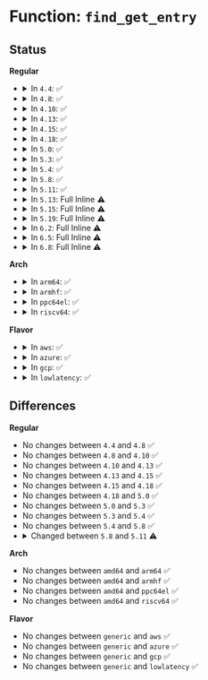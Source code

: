 # Function: <code>find_get_entry</code>

## Status
<b>Regular</b>
<ul>
<li>
<details>
<summary>In <code>4.4</code>: ✅</summary>

```c
struct page *find_get_entry(struct address_space *mapping, long unsigned int offset);
```

**Collision:** Unique Global

**Inline:** No

**Transformation:** False

**Instances:**

```
In mm/filemap.c (ffffffff8118cf70)
Location: mm/filemap.c:1030
Inline: False
Direct callers:
  - mm/filemap.c:find_lock_entry
  - mm/filemap.c:pagecache_get_page
  - mm/mincore.c:mincore_page
  - mm/madvise.c:SyS_madvise
  - mm/memcontrol.c:get_mctgt_type
```
**Symbols:**

```
ffffffff8118cf70-ffffffff8118d004: find_get_entry (STB_GLOBAL)
```
</details>
</li>
<li>
<details>
<summary>In <code>4.8</code>: ✅</summary>

```c
struct page *find_get_entry(struct address_space *mapping, long unsigned int offset);
```

**Collision:** Unique Global

**Inline:** No

**Transformation:** False

**Instances:**

```
In mm/filemap.c (ffffffff811a0bc0)
Location: mm/filemap.c:1073
Inline: False
Direct callers:
  - mm/filemap.c:pagecache_get_page
  - mm/filemap.c:find_lock_entry
  - mm/mincore.c:mincore_page
  - mm/madvise.c:SyS_madvise
  - mm/memcontrol.c:get_mctgt_type
```
**Symbols:**

```
ffffffff811a0bc0-ffffffff811a0cc0: find_get_entry (STB_GLOBAL)
```
</details>
</li>
<li>
<details>
<summary>In <code>4.10</code>: ✅</summary>

```c
struct page *find_get_entry(struct address_space *mapping, long unsigned int offset);
```

**Collision:** Unique Global

**Inline:** No

**Transformation:** False

**Instances:**

```
In mm/filemap.c (ffffffff811b07c0)
Location: mm/filemap.c:1175
Inline: False
Direct callers:
  - mm/filemap.c:pagecache_get_page
  - mm/filemap.c:find_lock_entry
  - mm/mincore.c:mincore_page
  - mm/madvise.c:SyS_madvise
  - mm/memcontrol.c:get_mctgt_type
```
**Symbols:**

```
ffffffff811b07c0-ffffffff811b08c0: find_get_entry (STB_GLOBAL)
```
</details>
</li>
<li>
<details>
<summary>In <code>4.13</code>: ✅</summary>

```c
struct page *find_get_entry(struct address_space *mapping, long unsigned int offset);
```

**Collision:** Unique Global

**Inline:** No

**Transformation:** False

**Instances:**

```
In mm/filemap.c (ffffffff811b7ad0)
Location: mm/filemap.c:1301
Inline: False
Direct callers:
  - mm/filemap.c:pagecache_get_page
  - mm/filemap.c:find_lock_entry
  - mm/mincore.c:mincore_page
  - mm/madvise.c:madvise_willneed
  - mm/memcontrol.c:get_mctgt_type
```
**Symbols:**

```
ffffffff811b7ad0-ffffffff811b7b96: find_get_entry (STB_GLOBAL)
```
</details>
</li>
<li>
<details>
<summary>In <code>4.15</code>: ✅</summary>

```c
struct page *find_get_entry(struct address_space *mapping, long unsigned int offset);
```

**Collision:** Unique Global

**Inline:** No

**Transformation:** False

**Instances:**

```
In mm/filemap.c (ffffffff811cc0c0)
Location: mm/filemap.c:1423
Inline: False
Direct callers:
  - mm/filemap.c:pagecache_get_page
  - mm/filemap.c:find_lock_entry
  - mm/mincore.c:mincore_page
  - mm/madvise.c:madvise_willneed
  - mm/memcontrol.c:get_mctgt_type
  - fs/proc/task_mmu.c:smaps_pte_range
```
**Symbols:**

```
ffffffff811cc0c0-ffffffff811cc1c2: find_get_entry (STB_GLOBAL)
```
</details>
</li>
<li>
<details>
<summary>In <code>4.18</code>: ✅</summary>

```c
struct page *find_get_entry(struct address_space *mapping, long unsigned int offset);
```

**Collision:** Unique Global

**Inline:** No

**Transformation:** False

**Instances:**

```
In mm/filemap.c (ffffffff811ed190)
Location: mm/filemap.c:1423
Inline: False
Direct callers:
  - mm/filemap.c:pagecache_get_page
  - mm/mincore.c:mincore_page
  - mm/madvise.c:madvise_willneed
  - mm/memcontrol.c:get_mctgt_type
  - fs/proc/task_mmu.c:smaps_pte_range
```
**Symbols:**

```
ffffffff811ed190-ffffffff811ed280: find_get_entry (STB_GLOBAL)
```
</details>
</li>
<li>
<details>
<summary>In <code>5.0</code>: ✅</summary>

```c
struct page *find_get_entry(struct address_space *mapping, long unsigned int offset);
```

**Collision:** Unique Global

**Inline:** No

**Transformation:** False

**Instances:**

```
In mm/filemap.c (ffffffff811fe5f0)
Location: mm/filemap.c:1468
Inline: False
Direct callers:
  - mm/filemap.c:pagecache_get_page
  - mm/mincore.c:mincore_page
  - mm/madvise.c:madvise_willneed
  - mm/memcontrol.c:get_mctgt_type
  - fs/proc/task_mmu.c:smaps_pte_range
```
**Symbols:**

```
ffffffff811fe5f0-ffffffff811fe744: find_get_entry (STB_GLOBAL)
```
</details>
</li>
<li>
<details>
<summary>In <code>5.3</code>: ✅</summary>

```c
struct page *find_get_entry(struct address_space *mapping, long unsigned int offset);
```

**Collision:** Unique Global

**Inline:** No

**Transformation:** False

**Instances:**

```
In mm/filemap.c (ffffffff81215900)
Location: mm/filemap.c:1516
Inline: False
Direct callers:
  - mm/filemap.c:pagecache_get_page
  - mm/filemap.c:find_lock_entry
  - mm/mincore.c:mincore_page
  - mm/madvise.c:madvise_willneed
  - mm/memcontrol.c:get_mctgt_type
  - fs/proc/task_mmu.c:smaps_pte_range
```
**Symbols:**

```
ffffffff81215900-ffffffff81215a3b: find_get_entry (STB_GLOBAL)
```
</details>
</li>
<li>
<details>
<summary>In <code>5.4</code>: ✅</summary>

```c
struct page *find_get_entry(struct address_space *mapping, long unsigned int offset);
```

**Collision:** Unique Global

**Inline:** No

**Transformation:** False

**Instances:**

```
In mm/filemap.c (ffffffff812231d0)
Location: mm/filemap.c:1525
Inline: False
Direct callers:
  - mm/filemap.c:pagecache_get_page
  - mm/filemap.c:find_lock_entry
  - mm/mincore.c:mincore_page
  - mm/madvise.c:__do_sys_madvise
  - mm/memcontrol.c:get_mctgt_type
  - fs/proc/task_mmu.c:smaps_pte_range
```
**Symbols:**

```
ffffffff812231d0-ffffffff81223338: find_get_entry (STB_GLOBAL)
```
</details>
</li>
<li>
<details>
<summary>In <code>5.8</code>: ✅</summary>

```c
struct page *find_get_entry(struct address_space *mapping, long unsigned int offset);
```

**Collision:** Unique Global

**Inline:** No

**Transformation:** False

**Instances:**

```
In mm/filemap.c (ffffffff81251ad0)
Location: mm/filemap.c:1500
Inline: False
Direct callers:
  - mm/filemap.c:pagecache_get_page
  - mm/filemap.c:find_lock_entry
  - mm/mincore.c:mincore_page
  - mm/madvise.c:madvise_willneed
  - mm/memcontrol.c:get_mctgt_type
```
**Symbols:**

```
ffffffff81251ad0-ffffffff81251c29: find_get_entry (STB_GLOBAL)
```
</details>
</li>
<li>
<details>
<summary>In <code>5.11</code>: ✅</summary>

```c
struct page *find_get_entry(struct address_space *mapping, long unsigned int index);
```

**Collision:** Unique Global

**Inline:** No

**Transformation:** False

**Instances:**

```
In mm/filemap.c (ffffffff8125d220)
Location: mm/filemap.c:1691
Inline: False
Direct callers:
  - mm/filemap.c:pagecache_get_page
  - mm/filemap.c:find_lock_entry
  - mm/swap_state.c:find_get_incore_page
  - mm/swap_state.c:get_shadow_from_swap_cache
```
**Symbols:**

```
ffffffff8125d220-ffffffff8125d380: find_get_entry (STB_GLOBAL)
```
</details>
</li>
<li>
<details>
<summary>In <code>5.13</code>: Full Inline ⚠️</summary>

**Collision:** Unique Static

**Inline:** Full

**Transformation:** False

**Instances:**

```
In mm/filemap.c (ffffffff81262b26)
Location: mm/filemap.c:1916
Inline: True
Inline callers:
  - mm/filemap.c:mapping_seek_hole_data
  - mm/filemap.c:find_get_pages_range_tag
  - mm/filemap.c:find_get_pages_range
  - mm/filemap.c:find_lock_entries
  - mm/filemap.c:find_get_entries
```
</details>
</li>
<li>
<details>
<summary>In <code>5.15</code>: Full Inline ⚠️</summary>

**Collision:** Unique Static

**Inline:** Full

**Transformation:** False

**Instances:**

```
In mm/filemap.c (ffffffff8129f174)
Location: mm/filemap.c:1971
Inline: True
Inline callers:
  - mm/filemap.c:mapping_seek_hole_data
  - mm/filemap.c:find_get_pages_range_tag
  - mm/filemap.c:find_get_pages_range
  - mm/filemap.c:find_lock_entries
  - mm/filemap.c:find_get_entries
```
</details>
</li>
<li>
<details>
<summary>In <code>5.19</code>: Full Inline ⚠️</summary>

**Collision:** Unique Static

**Inline:** Full

**Transformation:** False

**Instances:**

```
In mm/filemap.c (0)
Location: mm/filemap.c:2023
Inline: True
Inline callers:
  - mm/filemap.c:mapping_seek_hole_data
  - mm/filemap.c:find_get_pages_range_tag
  - mm/filemap.c:find_get_pages_range
  - mm/filemap.c:find_lock_entries
  - mm/filemap.c:find_get_entries
```
</details>
</li>
<li>
<details>
<summary>In <code>6.2</code>: Full Inline ⚠️</summary>

**Collision:** Unique Static

**Inline:** Full

**Transformation:** False

**Instances:**

```
In mm/filemap.c (0)
Location: mm/filemap.c:1997
Inline: True
Inline callers:
  - mm/filemap.c:mapping_seek_hole_data
  - mm/filemap.c:find_get_pages_range_tag
  - mm/filemap.c:filemap_get_folios
  - mm/filemap.c:find_lock_entries
  - mm/filemap.c:find_get_entries
```
</details>
</li>
<li>
<details>
<summary>In <code>6.5</code>: Full Inline ⚠️</summary>

**Collision:** Unique Static

**Inline:** Full

**Transformation:** False

**Instances:**

```
In mm/filemap.c (0)
Location: mm/filemap.c:1968
Inline: True
Inline callers:
  - mm/filemap.c:mapping_seek_hole_data
  - mm/filemap.c:filemap_get_folios_tag
  - mm/filemap.c:filemap_get_folios
  - mm/filemap.c:find_lock_entries
  - mm/filemap.c:find_get_entries
```
</details>
</li>
<li>
<details>
<summary>In <code>6.8</code>: Full Inline ⚠️</summary>

**Collision:** Unique Static

**Inline:** Full

**Transformation:** False

**Instances:**

```
In mm/filemap.c (0)
Location: mm/filemap.c:1954
Inline: True
Inline callers:
  - mm/filemap.c:mapping_seek_hole_data
  - mm/filemap.c:filemap_get_folios_tag
  - mm/filemap.c:find_lock_entries
  - mm/filemap.c:find_get_entries
```
</details>
</li>
</ul>
<b>Arch</b>
<ul>
<li>
<details>
<summary>In <code>arm64</code>: ✅</summary>

```c
struct page *find_get_entry(struct address_space *mapping, long unsigned int offset);
```

**Collision:** Unique Global

**Inline:** No

**Transformation:** False

**Instances:**

```
In mm/filemap.c (ffff8000102b0a68)
Location: mm/filemap.c:1525
Inline: False
Direct callers:
  - mm/filemap.c:pagecache_get_page
  - mm/filemap.c:find_lock_entry
  - mm/mincore.c:mincore_page
  - mm/madvise.c:__arm64_sys_madvise
  - mm/memcontrol.c:get_mctgt_type
  - fs/proc/task_mmu.c:smaps_pte_range
```
**Symbols:**

```
ffff8000102b0a68-ffff8000102b0bfc: find_get_entry (STB_GLOBAL)
```
</details>
</li>
<li>
<details>
<summary>In <code>armhf</code>: ✅</summary>

```c
struct page *find_get_entry(struct address_space *mapping, long unsigned int offset);
```

**Collision:** Unique Global

**Inline:** No

**Transformation:** False

**Instances:**

```
In mm/filemap.c (c04dd3f8)
Location: mm/filemap.c:1525
Inline: False
Direct callers:
  - mm/filemap.c:pagecache_get_page
  - mm/filemap.c:find_lock_entry
  - mm/mincore.c:mincore_page
  - mm/madvise.c:__se_sys_madvise
  - mm/memcontrol.c:get_mctgt_type
  - fs/proc/task_mmu.c:smaps_pte_entry
```
**Symbols:**

```
c04dd3f8-c04dd55c: find_get_entry (STB_GLOBAL)
```
</details>
</li>
<li>
<details>
<summary>In <code>ppc64el</code>: ✅</summary>

```c
struct page *find_get_entry(struct address_space *mapping, long unsigned int offset);
```

**Collision:** Unique Global

**Inline:** No

**Transformation:** False

**Instances:**

```
In mm/filemap.c (c000000000365e50)
Location: mm/filemap.c:1525
Inline: False
Direct callers:
  - mm/filemap.c:pagecache_get_page
  - mm/filemap.c:find_lock_entry
  - mm/mincore.c:mincore_page
  - mm/madvise.c:__se_sys_madvise
  - mm/memcontrol.c:get_mctgt_type
  - fs/proc/task_mmu.c:smaps_pte_range
```
**Symbols:**

```
c000000000365e50-c000000000366070: find_get_entry (STB_GLOBAL)
```
</details>
</li>
<li>
<details>
<summary>In <code>riscv64</code>: ✅</summary>

```c
struct page *find_get_entry(struct address_space *mapping, long unsigned int offset);
```

**Collision:** Unique Global

**Inline:** No

**Transformation:** False

**Instances:**

```
In mm/filemap.c (ffffffe0001d6460)
Location: mm/filemap.c:1525
Inline: False
Direct callers:
  - mm/filemap.c:pagecache_get_page
  - mm/filemap.c:find_lock_entry
  - mm/mincore.c:mincore_page
  - mm/madvise.c:__se_sys_madvise
  - mm/memcontrol.c:get_mctgt_type
  - fs/proc/task_mmu.c:smaps_pte_range
```
**Symbols:**

```
ffffffe0001d6460-ffffffe0001d658a: find_get_entry (STB_GLOBAL)
```
</details>
</li>
</ul>
<b>Flavor</b>
<ul>
<li>
<details>
<summary>In <code>aws</code>: ✅</summary>

```c
struct page *find_get_entry(struct address_space *mapping, long unsigned int offset);
```

**Collision:** Unique Global

**Inline:** No

**Transformation:** False

**Instances:**

```
In mm/filemap.c (ffffffff8121b820)
Location: mm/filemap.c:1525
Inline: False
Direct callers:
  - mm/filemap.c:pagecache_get_page
  - mm/filemap.c:find_lock_entry
  - mm/mincore.c:mincore_page
  - mm/madvise.c:__do_sys_madvise
  - mm/memcontrol.c:get_mctgt_type
  - fs/proc/task_mmu.c:smaps_pte_range
```
**Symbols:**

```
ffffffff8121b820-ffffffff8121b988: find_get_entry (STB_GLOBAL)
```
</details>
</li>
<li>
<details>
<summary>In <code>azure</code>: ✅</summary>

```c
struct page *find_get_entry(struct address_space *mapping, long unsigned int offset);
```

**Collision:** Unique Global

**Inline:** No

**Transformation:** False

**Instances:**

```
In mm/filemap.c (ffffffff8120ea10)
Location: mm/filemap.c:1525
Inline: False
Direct callers:
  - mm/filemap.c:pagecache_get_page
  - mm/filemap.c:find_lock_entry
  - mm/mincore.c:mincore_page
  - mm/madvise.c:__do_sys_madvise
  - mm/memcontrol.c:get_mctgt_type
  - fs/proc/task_mmu.c:smaps_pte_range
```
**Symbols:**

```
ffffffff8120ea10-ffffffff8120eb78: find_get_entry (STB_GLOBAL)
```
</details>
</li>
<li>
<details>
<summary>In <code>gcp</code>: ✅</summary>

```c
struct page *find_get_entry(struct address_space *mapping, long unsigned int offset);
```

**Collision:** Unique Global

**Inline:** No

**Transformation:** False

**Instances:**

```
In mm/filemap.c (ffffffff812195c0)
Location: mm/filemap.c:1525
Inline: False
Direct callers:
  - mm/filemap.c:pagecache_get_page
  - mm/filemap.c:find_lock_entry
  - mm/mincore.c:mincore_page
  - mm/madvise.c:__do_sys_madvise
  - mm/memcontrol.c:get_mctgt_type
  - fs/proc/task_mmu.c:smaps_pte_range
```
**Symbols:**

```
ffffffff812195c0-ffffffff81219728: find_get_entry (STB_GLOBAL)
```
</details>
</li>
<li>
<details>
<summary>In <code>lowlatency</code>: ✅</summary>

```c
struct page *find_get_entry(struct address_space *mapping, long unsigned int offset);
```

**Collision:** Unique Global

**Inline:** No

**Transformation:** False

**Instances:**

```
In mm/filemap.c (ffffffff812286b0)
Location: mm/filemap.c:1525
Inline: False
Direct callers:
  - mm/filemap.c:pagecache_get_page
  - mm/filemap.c:find_lock_entry
  - mm/mincore.c:mincore_page
  - mm/madvise.c:__do_sys_madvise
  - mm/memcontrol.c:get_mctgt_type
```
**Symbols:**

```
ffffffff812286b0-ffffffff81228822: find_get_entry (STB_GLOBAL)
```
</details>
</li>
</ul>

## Differences
<b>Regular</b>
<ul>
<li>
No changes between <code>4.4</code> and <code>4.8</code> ✅
</li>
<li>
No changes between <code>4.8</code> and <code>4.10</code> ✅
</li>
<li>
No changes between <code>4.10</code> and <code>4.13</code> ✅
</li>
<li>
No changes between <code>4.13</code> and <code>4.15</code> ✅
</li>
<li>
No changes between <code>4.15</code> and <code>4.18</code> ✅
</li>
<li>
No changes between <code>4.18</code> and <code>5.0</code> ✅
</li>
<li>
No changes between <code>5.0</code> and <code>5.3</code> ✅
</li>
<li>
No changes between <code>5.3</code> and <code>5.4</code> ✅
</li>
<li>
No changes between <code>5.4</code> and <code>5.8</code> ✅
</li>
<li>
<details>
<summary>Changed between <code>5.8</code> and <code>5.11</code> ⚠️</summary>
<ul>
<li>
<b>Param added. </b>
<code>long unsigned int index</code>
</li>
<li>
<b>Param removed. </b>
<code>long unsigned int offset</code>
</li>
</ul>
</details>
</li>
</ul>
<b>Arch</b>
<ul>
<li>
No changes between <code>amd64</code> and <code>arm64</code> ✅
</li>
<li>
No changes between <code>amd64</code> and <code>armhf</code> ✅
</li>
<li>
No changes between <code>amd64</code> and <code>ppc64el</code> ✅
</li>
<li>
No changes between <code>amd64</code> and <code>riscv64</code> ✅
</li>
</ul>
<b>Flavor</b>
<ul>
<li>
No changes between <code>generic</code> and <code>aws</code> ✅
</li>
<li>
No changes between <code>generic</code> and <code>azure</code> ✅
</li>
<li>
No changes between <code>generic</code> and <code>gcp</code> ✅
</li>
<li>
No changes between <code>generic</code> and <code>lowlatency</code> ✅
</li>
</ul>

